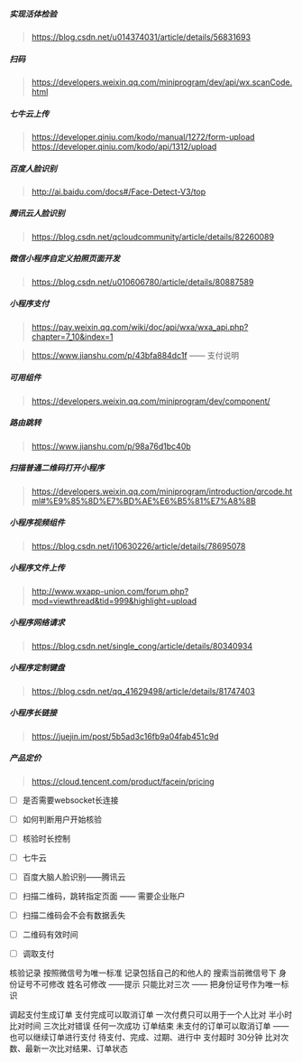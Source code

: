 ##### 实现活体检验
> https://blog.csdn.net/u014374031/article/details/56831693

##### 扫码
> https://developers.weixin.qq.com/miniprogram/dev/api/wx.scanCode.html

##### 七牛云上传
> https://developer.qiniu.com/kodo/manual/1272/form-upload
> https://developer.qiniu.com/kodo/api/1312/upload

##### 百度人脸识别
> http://ai.baidu.com/docs#/Face-Detect-V3/top

##### 腾讯云人脸识别
> https://blog.csdn.net/qcloudcommunity/article/details/82260089

##### 微信小程序自定义拍照页面开发
> https://blog.csdn.net/u010606780/article/details/80887589

##### 小程序支付
> https://pay.weixin.qq.com/wiki/doc/api/wxa/wxa_api.php?chapter=7_10&index=1

> https://www.jianshu.com/p/43bfa884dc1f  —— 支付说明


##### 可用组件
> https://developers.weixin.qq.com/miniprogram/dev/component/

##### 路由跳转
> https://www.jianshu.com/p/98a76d1bc40b

##### 扫描普通二维码打开小程序
> https://developers.weixin.qq.com/miniprogram/introduction/qrcode.html#%E9%85%8D%E7%BD%AE%E6%B5%81%E7%A8%8B

##### 小程序视频组件
> https://blog.csdn.net/i10630226/article/details/78695078

##### 小程序文件上传
> http://www.wxapp-union.com/forum.php?mod=viewthread&tid=999&highlight=upload

##### 小程序网络请求
> https://blog.csdn.net/single_cong/article/details/80340934

##### 小程序定制键盘
> https://blog.csdn.net/qq_41629498/article/details/81747403

##### 小程序长链接
> https://juejin.im/post/5b5ad3c16fb9a04fab451c9d

##### 产品定价
> https://cloud.tencent.com/product/facein/pricing




- [ ] 是否需要websocket长连接 
- [ ] 如何判断用户开始核验
- [ ] 核验时长控制
- [ ] 七牛云
- [ ] 百度大脑人脸识别——腾讯云
- [ ] 扫描二维码，跳转指定页面 —— 需要企业账户
- [ ] 扫描二维码会不会有数据丢失
- [ ] 二维码有效时间
- [ ] 调取支付



核验记录 按照微信号为唯一标准 记录包括自己的和他人的 搜索当前微信号下
身份证号不可修改 姓名可修改 ——提示
只能比对三次 —— 把身份证号作为唯一标识

调起支付生成订单
支付完成可以取消订单
一次付费只可以用于一个人比对
半小时比对时间 三次比对错误 任何一次成功 订单结束
未支付的订单可以取消订单 —— 也可以继续订单进行支付
待支付、完成、过期、进行中
支付超时 30分钟
比对次数、最新一次比对结果、订单状态